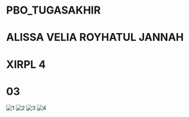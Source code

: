 # PBO_TUGASAKHIR
# ALISSA VELIA ROYHATUL JANNAH
# XIRPL 4
# 03
![1](https://cloud.githubusercontent.com/assets/22128652/26493326/038575fc-4243-11e7-9c60-47a98dcae1ae.PNG)
![2](https://cloud.githubusercontent.com/assets/22128652/26493574/94a810e8-4244-11e7-8d2f-94301897846e.PNG)
![3](https://cloud.githubusercontent.com/assets/22128652/26494022/08cad012-4247-11e7-822e-cbca0a5651f0.PNG)
![4](https://cloud.githubusercontent.com/assets/22128652/26494084/4d1a18f4-4247-11e7-9d8b-bb1e0f47b5a7.PNG)


